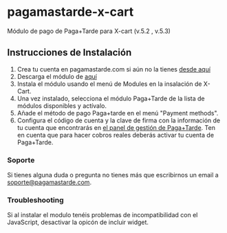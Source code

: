 pagamastarde-x-cart
================

Módulo de pago de Paga+Tarde para X-cart (v.5.2 , v.5.3)

## Instrucciones de Instalación

1. Crea tu cuenta en pagamastarde.com si aún no la tienes [desde aquí](https://bo.pagamastarde.com/)
2. Descarga el módulo de [aquí](https://github.com/pagantis/pagamastarde-x-cart/releases)
3. Instala el módulo usando el menú de Modules en la insalación de X-Cart.
4. Una vez instalado, selecciona el módulo Paga+Tarde de la lista de módulos disponibles y actívalo.
5. Añade el método de pago Paga+tarde en el menú "Payment methods".
5. Configura el código de cuenta y la clave de firma con la información de tu cuenta que encontrarás en [el panel de gestión de Paga+Tarde](https://bo.pagamastarde.com/shop). Ten en cuenta que para hacer cobros reales deberás activar tu cuenta de Paga+Tarde.

### Soporte

Si tienes alguna duda o pregunta no tienes más que escribirnos un email a soporte@pagamastarde.com.

### Troubleshooting

Si al instalar el modulo tenéis problemas de incompatibilidad con el JavaScript, desactivar la opicón de incluir widget.
